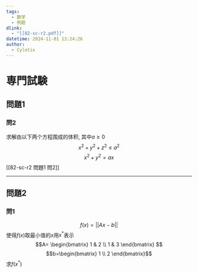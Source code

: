 ```yaml
---
tags:
  - 数学
  - 例题
dlink:
  - "[[82-sc-r2.pdf]]"
datetime: 2024-11-01 13:24:26
author:
  - Cyletix
---
```

# 専門試験
## 問題1
### 問2
求解由以下两个方程围成的体积, 其中$a\geq0$ 
$$x^2 + y^2 + z^2 \leq a^2$$
$$x^2 + y^2 = ax$$
[[82-sc-r2 問題1 問2]]

---
## 問題2

### 問1
$$f(x)=||Ax-b||$$
使得$f(x)$取最小值的$x$用$x^*$表示
$$A=
\begin{bmatrix}
1 & 2 \\
1 & 3
\end{bmatrix}
$$
$$b=\begin{bmatrix}
1 \\
2
\end{bmatrix}$$
求$f(x^*)$

